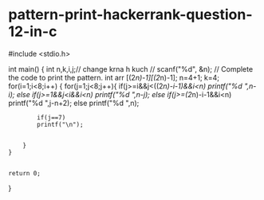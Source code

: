 # pattern-print-hackerrank-question-12-in-c

#include <stdio.h>

int main()
{
    int n,k,i,j;// change krna h kuch 
   // scanf("%d", &n);
      // Complete the code to print the pattern.
      int arr [(2*n)-1][(2*n)-1];
    n=4+1;
    k=4;
    for(i=1;i<8;i++)
    {
        for(j=1;j<8;j++){
            if(j>=i&&j<((2*n)-i-1)&&i<n)
            printf("%d ",n-i);
            else if(j>=1&&j<i&&i<n)
            printf("%d ",n-j);
            else if(j>=(2*n)-i-1&&i<n)
            printf("%d ",j-n+2);
            else 
            printf("%d ",n);
            
            if(j==7)
            printf("\n");
            
            
        }
    }
    

    return 0;
}
